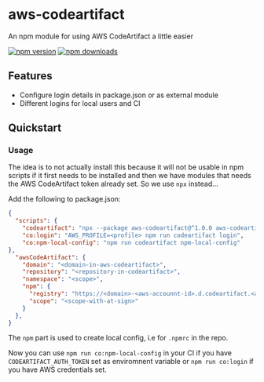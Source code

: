 # aws-codeartifact

An npm module for using AWS CodeArtifact a little easier

[![npm version](https://img.shields.io/npm/v/aws-codeartifact.svg?style=flat-square)](https://www.npmjs.org/package/aws-codeartifact)
[![npm downloads](https://img.shields.io/npm/dm/aws-codeartifact.svg?style=flat-square)](http://npm-stat.com/charts.html?package=aws-codeartifact&from=2015-08-01)

## Features

- Configure login details in package.json or as external module
- Different logins for local users and CI

## Quickstart

### Usage

The idea is to not actually install this because it will not be usable in npm scripts if it first needs to be installed and then we have modules that needs the AWS CodeArtifact token already set. So we use `npx` instead...

Add the following to package.json:

```json
{
  "scripts": {
    "codeartifact": "npx --package aws-codeartifact@^1.0.0 aws-codeartifact",
    "co:login": "AWS_PROFILE=<profile> npm run codeartifact login",
    "co:npm-local-config": "npm run codeartifact npm-local-config"
},
  "awsCodeArtifact": {
    "domain": "<domain-in-aws-codeartifact>",
    "repository": "<repository-in-codeartifact>",
    "namespace": "<scope>",
    "npm": {
      "registry": "https://<domain>-<aws-accounnt-id>.d.codeartifact.<aws-region>.amazonaws.com/npm/<repository>/",
      "scope": "<scope-with-at-sign>"
    }
  },
}
```

The `npm` part is used to create local config, i.e for `.npmrc` in the repo.

Now you can use `npm run co:npm-local-config` in your CI if you have `CODEARTIFACT_AUTH_TOKEN` set as enviromnent variable or `npm run co:login` if you have AWS credentials set.
